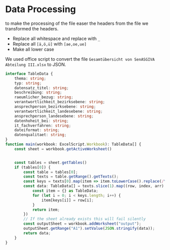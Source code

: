 # Data Processing

to make the processing of the file easer the headers from the file we transformed the headers.

- Replace all whitespace and replace with `_`
- Replace all `[ä,ö,ü]` with `[ae,oe,ue]`
- Make all lower case

We used office script to convert the file `Gesamtübersicht von SenASGIVA Abteilung III.xlsx` to JSON.

```ts
interface TableData {
    thema: string;
    typ: string;
    datensatz_titel: string;
    beschreibung: string;
    raeumlicher_bezug: string;
    verantwortlichkeit_bezirksebene: string;
    ansprechperson_bezirksebene: string;
    verantwortlichkeit_landesebene: string;
    ansprechperson_landesebene: string;
    datenhoheit_bei: string;
    it_fachverfahren: string;
    dateiformat: string;
    datenqualitaet: string;
}
function main(workbook: ExcelScript.Workbook): TableData[] {
    const sheet = workbook.getActiveWorksheet()


    const tables = sheet.getTables()
    if (tables[0]) {
        const table = tables[0];
        const texts = table.getRange().getTexts();
        const keys = texts[0].map(item => item.toLowerCase().replace(/\s/g, "_").replace(/[Ää]/gi, "ae").replace("_-_", "_").replace("-","_"));
        const data: TableData[] = texts.slice(1).map((row, index, arr) => {
            const item = {} as TableData;
            for (let i = 0; i < keys.length; i++) {
                item[keys[i]] = row[i];
            }
            return item;
        })
        // If the sheet already exists this will fail silently
        const outputSheet = workbook.addWorksheet("output");
        outputSheet.getRange("A1").setValue(JSON.stringify(data));
        return data;
    }
}
```